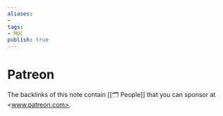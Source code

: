 ```yaml
---
aliases:
- 
tags:
- MOC
publish: true
---
```


# Patreon

The backlinks of this note contain [[🗂️ People]] that you can sponsor at <www.patreon.com>.


